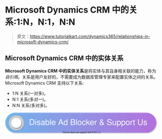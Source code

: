 # Microsoft Dynamics CRM 中的关系:1:N，N:1，N:N

> 原文：<https://www.tutorialkart.com/dynamics365/relationships-in-microsoft-dynamics-crm/>

## **Microsoft Dynamics CRM 中的实体关系**

**Microsoft Dynamics CRM 中的实体关系**是将实体与其自身相关联的能力，称为*自引用*。关系是用户友好的，不需要成为数据库管理专家来配置实体之间的关系。Microsoft Dynamics CRM 支持以下关系:

*   1:N 关系(一对多)。
*   N:1 关系(多对一)。
*   N:N 关系(多对多)。

[![](img/925da31b32d6bc3827932f6c8afb11bb.png)](https://www.tutorialkart.com/)